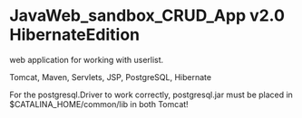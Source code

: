 # JavaWeb_sandbox_CRUD_App v2.0 HibernateEdition
web application for working with userlist.

Tomcat, Maven, Servlets, JSP, PostgreSQL, Hibernate

For the postgresql.Driver to work correctly, postgresql.jar must be placed in $CATALINA_HOME/common/lib in both Tomcat!
